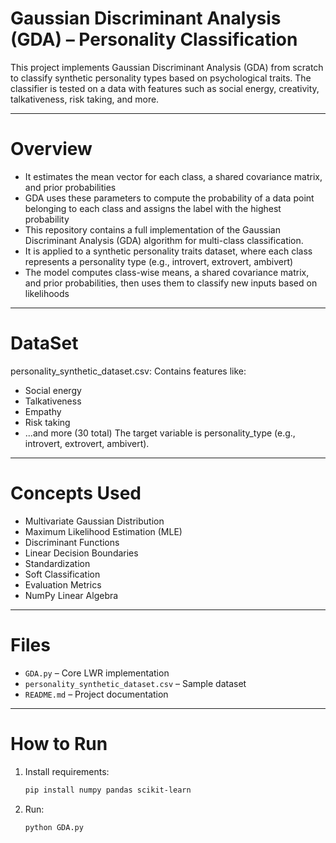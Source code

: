 # Gaussian Discriminant Analysis (GDA) – Personality Classification
 
This project implements Gaussian Discriminant Analysis (GDA) from scratch to classify synthetic personality types based on psychological traits. The classifier is tested on a data with features such as social energy, creativity, talkativeness, risk taking, and more.

---

# Overview

- It estimates the mean vector for each class, a shared covariance matrix, and prior probabilities
- GDA uses these parameters to compute the probability of a data point belonging to each class and assigns the label with the highest probability
- This repository contains a full implementation of the Gaussian Discriminant Analysis (GDA) algorithm for multi-class classification.
- It is applied to a synthetic personality traits dataset, where each class represents a personality type (e.g., introvert, extrovert, ambivert)
- The model computes class-wise means, a shared covariance matrix, and prior probabilities, then uses them to classify new inputs based on likelihoods

---

# DataSet

personality_synthetic_dataset.csv: Contains features like:
- Social energy
- Talkativeness
- Empathy
- Risk taking
- ...and more (30 total)
The target variable is personality_type (e.g., introvert, extrovert, ambivert).

---

# Concepts Used

- Multivariate Gaussian Distribution
- Maximum Likelihood Estimation (MLE)
- Discriminant Functions
- Linear Decision Boundaries
- Standardization
- Soft Classification
- Evaluation Metrics
- NumPy Linear Algebra

---

# Files

- `GDA.py` – Core LWR implementation  
- `personality_synthetic_dataset.csv` – Sample dataset
- `README.md` – Project documentation

---

# How to Run

1. Install requirements:
   ```bash
   pip install numpy pandas scikit-learn
2. Run:
   ```bash
   python GDA.py
